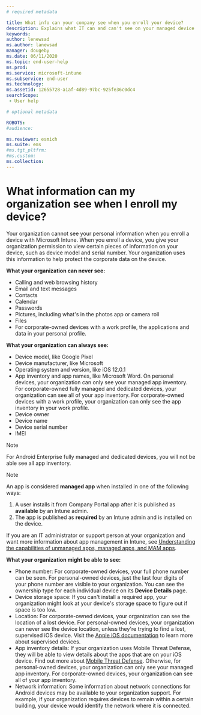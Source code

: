 ```yaml
---
# required metadata

title: What info can your company see when you enroll your device?
description: Explains what IT can and can't see on your managed device.
keywords:
author: lenewsad
ms.author: lanewsad
manager: dougeby
ms.date: 06/11/2020
ms.topic: end-user-help
ms.prod:
ms.service: microsoft-intune
ms.subservice: end-user
ms.technology:
ms.assetid: 12655728-a1af-4d89-97bc-925fe36c0dc4
searchScope:
 - User help

# optional metadata

ROBOTS:  
#audience:

ms.reviewer: esmich
ms.suite: ems
#ms.tgt_pltfrm:
#ms.custom:
ms.collection: 
---
```


# What information can my organization see when I enroll my device?

Your organization cannot see your personal information when you enroll a device with Microsoft Intune. When you enroll a device, you give your organization permission to view certain pieces of information on your device, such as device model and serial number. Your organization uses this information to help protect the corporate data on the device.

**What your organization can never see:**

- Calling and web browsing history
- Email and text messages
- Contacts
- Calendar
- Passwords
- Pictures, including what's in the photos app or camera roll
- Files
- For corporate-owned devices with a work profile, the applications and data in your personal profile. 

**What your organization can always see:**

- Device model, like Google Pixel
- Device manufacturer, like Microsoft
- Operating system and version, like iOS 12.0.1
- App inventory and app names, like Microsoft Word. On personal devices, your organization can only see your managed app inventory. For corporate-owned fully managed and dedicated devices, your organization can see all of your app inventory. For corporate-owned devices with a work profile, your organization can only see the app inventory in your work profile.
- Device owner
- Device name
- Device serial number
- IMEI

 > [!NOTE]
 > For Android Enterprise fully managed and dedicated devices, you will not be able see all app inventory.
 
 > [!NOTE]
 > An app is considered **managed app** when installed in one of the following ways:
 > 1. A user installs it from Company Portal app after it is published as **available** by an Intune admin.
 > 2. The app is published as **required** by an Intune admin and is installed on the device. 
 >
 > If you are an IT administrator or support person at your organization and want more information about app management in Intune, see [Understanding the capabilities of unmanaged apps, managed apps, and MAM apps](https://techcommunity.microsoft.com/t5/enterprise-mobility-security/understanding-the-capabilities-of-unmanaged-apps-managed-apps/ba-p/249164).
    
**What your organization might be able to see:**

- Phone number: For corporate-owned devices, your full phone number can be seen. For personal-owned devices, just the last four digits of your phone number are visible to your organization. You can see the ownership type for each individual device on its **Device Details** page.
- Device storage space: If you can't install a required app, your organization might look at your device's storage space to figure out if space is too low.  
- Location: For corporate-owned devices, your organization can see the location of a lost device. For personal-owned devices, your organization can never see the device location, unless they're trying to find a lost, supervised iOS device. Visit the [Apple iOS documentation](https://go.microsoft.com/fwlink/?linkid=853816) to learn more about supervised devices.  
- App inventory details: If your organization uses Mobile Threat Defense, they will be able to view details about the apps that are on your iOS device. Find out more about [Mobile Threat Defense](set-up-mobile-threat-defense.md). Otherwise, for personal-owned devices, your organization can only see your managed app inventory. For corporate-owned devices, your organization can see all of your app inventory.
- Network information: Some information about network connections for Android devices may be available to your organization support. For example, if your organization requires devices to remain within a certain building, your device would identify the network where it is connected. 
